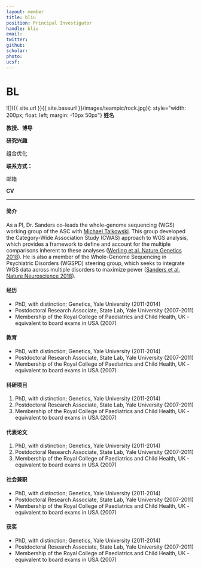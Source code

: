 ```yaml
---
layout: member
title: bliu
position: Principal Investigator
handle: bliu
email: 
twitter:
github: 
scholar: 
photo: 
ucsf: 
---
```

# BL

![]({{ site.url }}{{ site.baseurl }}/images/teampic/rock.jpg){: style="width: 200px; float: left; margin: -10px 50px"}
**姓名**

**教授、博导**

**研究兴趣**

组合优化

**联系方式：**

邮箱

**CV**

---


#### 简介

As a PI, Dr. Sanders co-leads the whole-genome sequencing (WGS) working group of the ASC with [Michael Talkowski](http://talkowski.mgh.harvard.edu). This group developed the Category-Wide Association Study (CWAS) approach to WGS analysis, which provides a framework to define and account for the multiple comparisons inherent to these analyses ([Werling et al. Nature Genetics 2018](https://www.ncbi.nlm.nih.gov/pubmed/29700473)). He is also a member of the Whole-Genome Sequencing in Psychiatric Disorders (WGSPD) steering group, which seeks to integrate WGS data across multiple disorders to maximize power ([Sanders et al. Nature Neuroscience 2018](https://www.ncbi.nlm.nih.gov/pubmed/29184211)). 

#### 经历
- PhD, with distinction; Genetics, Yale University (2011-2014)
- Postdoctoral Research Associate, State Lab, Yale University (2007-2011)
- Membership of the Royal College of Paediatrics and Child Health, UK - equivalent to board exams in USA (2007)

#### 教育
- PhD, with distinction; Genetics, Yale University (2011-2014)
- Postdoctoral Research Associate, State Lab, Yale University (2007-2011)
- Membership of the Royal College of Paediatrics and Child Health, UK - equivalent to board exams in USA (2007)

#### 科研项目
1. PhD, with distinction; Genetics, Yale University (2011-2014)
2. Postdoctoral Research Associate, State Lab, Yale University (2007-2011)
3. Membership of the Royal College of Paediatrics and Child Health, UK - equivalent to board exams in USA (2007)

#### 代表论文
1. PhD, with distinction; Genetics, Yale University (2011-2014)
2. Postdoctoral Research Associate, State Lab, Yale University (2007-2011)
3. Membership of the Royal College of Paediatrics and Child Health, UK - equivalent to board exams in USA (2007)


#### 社会兼职
- PhD, with distinction; Genetics, Yale University (2011-2014)
- Postdoctoral Research Associate, State Lab, Yale University (2007-2011)
- Membership of the Royal College of Paediatrics and Child Health, UK - equivalent to board exams in USA (2007)


#### 获奖
- PhD, with distinction; Genetics, Yale University (2011-2014)
- Postdoctoral Research Associate, State Lab, Yale University (2007-2011)
- Membership of the Royal College of Paediatrics and Child Health, UK - equivalent to board exams in USA (2007)